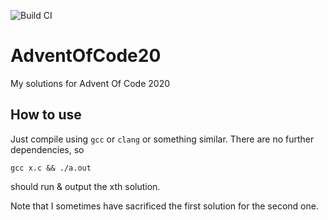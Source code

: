 ![Build CI](https://github.com/MetaColon/AdventOfCode20/workflows/C/C++%20CI/badge.svg)
# AdventOfCode20
My solutions for Advent Of Code 2020

## How to use
Just compile using `gcc` or `clang` or something similar. There are no further dependencies, so

    gcc x.c && ./a.out
should run & output the xth solution.

Note that I sometimes have sacrificed the first solution for the second one.

